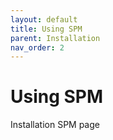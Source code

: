 ```yaml
---
layout: default
title: Using SPM
parent: Installation
nav_order: 2
---
```


# Using SPM

Installation SPM page
